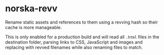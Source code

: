 # norska-revv

Rename static assets and references to them using a revving hash so their cache
is more manageable.

This is only enabled for a production build and will read all `.html` files in
the destination folder, parsing links to CSS, JavaScript and images and
replacing with revved filenames while also renaming files to match.
